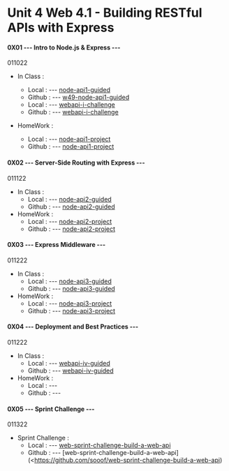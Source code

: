 # Unit 4 Web 4.1 - Building RESTful APIs with Express


#### 0X01 ---  Intro to Node.js & Express --- 

011022

* In Class :

	* Local  : --- [node-api1-guided](<../Unit4/Web4.1/Day1/sooof-011022-U4W41D1-node-api1-guided/>)
	* Github : --- [w49-node-api1-guided](<https://github.com/everestsh/sooof-011022-U4W41D1-node-api1-guided>)
	* Local  : --- [webapi-i-challenge](<../Unit4/Web4.1/Day1/webapi-i-challenge/>)
	* Github : --- [webapi-i-challenge](<https://github.com/everestsh/webapi-i-challenge>)
	
* HomeWork :

    * Local  : --- [node-api1-project](<../Unit4/Web4.1/Day1/sooof-011022-U4W41D1-node-api1-project/>)
    * Github : --- [node-api1-project](<https://github.com/everestsh/sooof-011022-U4W41D1-node-api1-project>)
    
#### 0X02 ---  Server-Side Routing with Express ---   

011122

* In Class :
    * Local  : --- [node-api2-guided](<../Unit4/Web4.1/Day2/sooof-011122-U4W41D2-node-api2-guided/>)
    * Github : --- [node-api2-guided](<https://github.com/everestsh/sooof-011122-U4W41D2-node-api2-guided>)
* HomeWork :
    * Local  : --- [node-api2-project](<../Unit4/Web4.1/Day2/sooof-011122-U4W41D2-node-api2-project/>)
    * Github : --- [node-api2-project](<https://github.com/everestsh/sooof-011122-U4W41D2-node-api2-project>)

#### 0X03 ---  Express Middleware ---

011222

* In Class :
    * Local  : --- [node-api3-guided](<../Unit4/Web4.1/Day3/sooof-011222-U4W41D3-node-api3-guided>)
    * Github : --- [node-api3-guided](<https://github.com/everestsh/sooof-011222-U4W41D3-node-api3-guided>)
* HomeWork :
    * Local  : --- [node-api3-project](<../Unit4/Web4.1/Day3/sooof-011222-U4W41D3-node-api3-project/>)
    * Github : --- [node-api3-project](<https://github.com/everestsh/sooof-011222-U4W41D3-node-api3-project>)

#### 0X04 ---  Deployment and Best Practices --- 

011222

* In Class :
    * Local  : --- [webapi-iv-guided](<#>)
    * Github : --- [webapi-iv-guided](<https://github.com/>)
* HomeWork :
    * Local  : --- [](<#>)
    * Github : --- [](<https://github.com/>)

#### 0X05 ---  Sprint Challenge  ---

011322

* Sprint Challenge :
    * Local  : --- [web-sprint-challenge-build-a-web-api](<../Unit4/Web4.1/DaySprint/web-sprint-challenge-build-a-web-api/>)
    * Github : --- [web-sprint-challenge-build-a-web-api](<https://github.com/sooof/web-sprint-challenge-build-a-web-api)
